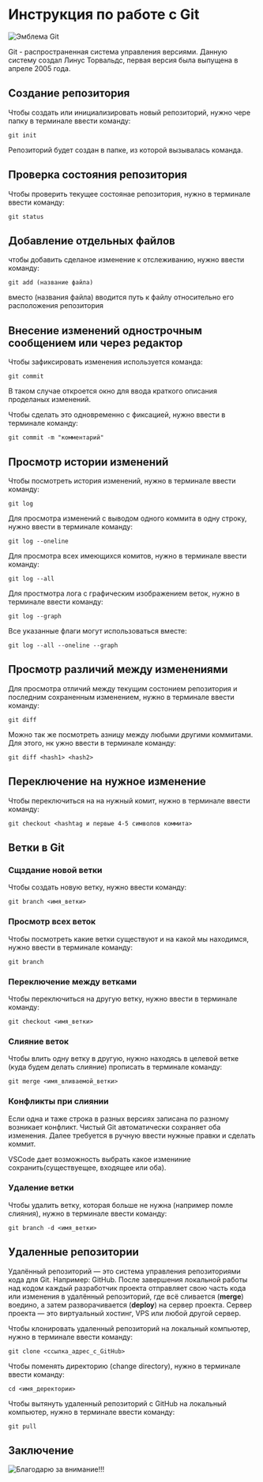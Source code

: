 # **Инструкция по работе с Git**

![Эмблема Git](git_icon.jpeg)

Git - распространенная система управления версиями. Данную систему создал Линус Торвальдс, первая версия была выпущена в апреле 2005 года.

## Создание репозитория

Чтобы создать или инициализировать новый репозиторий, нужно чере папку в терминале ввести команду:

    git init

Репозиторий будет создан в папке, из которой вызывалась команда.

## Проверка состояния репозитория

Чтобы проверить текущее состоянае репозитория, нужно в терминале ввести команду:

    git status

## Добавление отдельных файлов

чтобы добавить сделаное изменение к отслеживанию, нужно ввести команду:

    git add (название файла)

вместо (названия файла) вводится путь к файлу относительно его расположения репозитория

## Внесение изменений однострочным сообщением или через редактор

Чтобы зафиксировать изменения используется команда:

    git commit

В таком случае откроется окно для ввода краткого описания проделаных изменений.

Чтобы сделать это одновременно с фиксацией, нужно ввести в терминале команду:

    git commit -m "комментарий"

## Просмотр истории изменений

Чтобы посмотреть история изменений, нужно в терминале ввести команду:

    git log

Для просмотра изменений с выводом одного коммита в одну строку, нужно ввести в терминале команду:

    git log --oneline

Для просмотра всех имеющихся комитов, нужно в терминале ввести команду:

    git log --all

Для простмотра лога с графическим изображением веток, нужно в терминале ввести команду:

    git log --graph

Все указанные флаги могут использоваться вместе:

    git log --all --oneline --graph

## Просмотр различий между изменениями

Для просмотра отличий между текущим состонием репозитория и последним сохраненным изменением, нужно в терминале ввести команду:

    git diff

Можно так же посмотреть азницу между любыми другими коммитами. Для этого, нк
ужно ввести в терминале команду:

    git diff <hash1> <hash2>

## Переключение на нужное изменение

Чтобы переключиться на на нужный комит, нужно в терминале ввести команду:

    git checkout <hashtag и первые 4-5 символов коммита>

## Ветки в Git

### Сщздание новой ветки

Чтобы создать новую ветку, нужно ввести команду:

    git branch <имя_ветки>

### Просмотр всех веток

Чтобы посмотреть какие ветки существуют и на какой мы находимся, нужно ввести в терминале команду:

    git branch

### Переключение между ветками

Чтобы переключиться на другую ветку, нужно ввести в терминале команду:

    git checkout <имя_ветки>

### Слияние веток

Чтобы влить одну ветку в другую, нужно находясь в целевой ветке (куда будем делать слияние) прописать в терминале команду:

    git merge <имя_вливаемой_ветки>

### Конфликты при слиянии

Если одна и таже строка в разных версиях записана по разному возникает конфликт. Чистый Git автоматически сохраняет оба изменения. Далее требуется в ручную ввести нужные правки и сделать коммит.

VSCode дает возможность выбрать какое измениние сохранить(существуещее, входящее или оба).

### Удаление ветки

Чтобы удалить ветку, которая больше не нужна (например помле слияния), нужно в терминале ввести команду:

    git branch -d <имя_ветки>

## Удаленные репозитории

Удалённый репозиторий — это система управления репозиториями кода для Git. Например: GitHub. После завершения локальной работы над кодом каждый разработчик проекта отправляет свою часть кода или изменения в удалённый репозиторий, где всё сливается (__merge__) воедино, а затем разворачивается (__deploy__) на сервер проекта. Сервер проекта — это виртуальный хостинг, VPS или любой другой сервер.

Чтобы клонировать удаленный репозиторий на локальный компьютер, нужно в терминале ввести команду:

    git clone <ссылка_адрес_с_GitHub>

Чтобы поменять директорию (change directory), нужно в терминале ввести команду:

    cd <имя_деректории>

Чтобы вытянуть удаленный репозиторий с GitHub на локальный компьютер, нужно в терминале ввести команду:

    git pull



## Заключение

![Благодарю за внимание!!!](Koteyka.jpg)